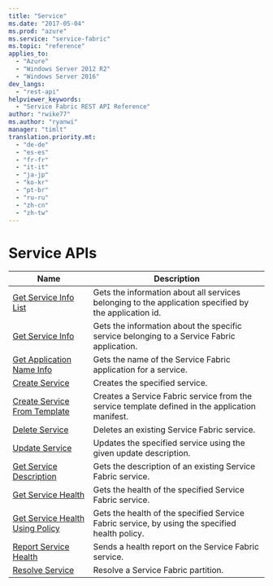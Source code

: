 ```yaml
---
title: "Service"
ms.date: "2017-05-04"
ms.prod: "azure"
ms.service: "service-fabric"
ms.topic: "reference"
applies_to: 
  - "Azure"
  - "Windows Server 2012 R2"
  - "Windows Server 2016"
dev_langs: 
  - "rest-api"
helpviewer_keywords: 
  - "Service Fabric REST API Reference"
author: "rwike77"
ms.author: "ryanwi"
manager: "timlt"
translation.priority.mt: 
  - "de-de"
  - "es-es"
  - "fr-fr"
  - "it-it"
  - "ja-jp"
  - "ko-kr"
  - "pt-br"
  - "ru-ru"
  - "zh-cn"
  - "zh-tw"
---
```

# Service APIs

| Name | Description |
| --- | --- |
| [Get Service Info List](sfclient-api-getserviceinfolist.md) | Gets the information about all services belonging to the application specified by the application id.<br/> |
| [Get Service Info](sfclient-api-getserviceinfo.md) | Gets the information about the specific service belonging to a Service Fabric application.<br/> |
| [Get Application Name Info](sfclient-api-getapplicationnameinfo.md) | Gets the name of the Service Fabric application for a service.<br/> |
| [Create Service](sfclient-api-createservice.md) | Creates the specified service.<br/> |
| [Create Service From Template](sfclient-api-createservicefromtemplate.md) | Creates a Service Fabric service from the service template defined in the application manifest.<br/> |
| [Delete Service](sfclient-api-deleteservice.md) | Deletes an existing Service Fabric service.<br/> |
| [Update Service](sfclient-api-updateservice.md) | Updates the specified service using the given update description.<br/> |
| [Get Service Description](sfclient-api-getservicedescription.md) | Gets the description of an existing Service Fabric service.<br/> |
| [Get Service Health](sfclient-api-getservicehealth.md) | Gets the health of the specified Service Fabric service.<br/> |
| [Get Service Health Using Policy](sfclient-api-getservicehealthusingpolicy.md) | Gets the health of the specified Service Fabric service, by using the specified health policy.<br/> |
| [Report Service Health](sfclient-api-reportservicehealth.md) | Sends a health report on the Service Fabric service.<br/> |
| [Resolve Service](sfclient-api-resolveservice.md) | Resolve a Service Fabric partition.<br/> |

